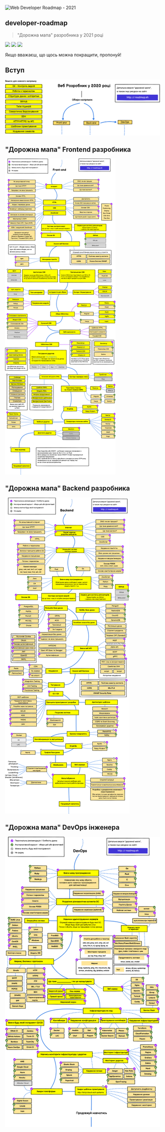 ![Web Developer Roadmap - 2021](https://i.imgur.com/NNyc9QM.png)

## developer-roadmap

> "Дорожна мапа" разробника у 2021 році

[![](https://img.shields.io/badge/-Roadmaps%20-0a0a0a.svg?style=flat&colorA=0a0a0a)](http://roadmap.sh)
[![](https://img.shields.io/badge/-Guides-0a0a0a.svg?style=flat&colorA=0a0a0a)](http://roadmap.sh/guides)
[![](https://img.shields.io/badge/%E2%9D%A4-YouTube%20Channel-0a0a0a.svg?style=flat&colorA=0a0a0a)](https://www.youtube.com/channel/UCA0H2KIWgWTwpTFjSxp0now/playlists)

Якщо вважаєш, що щось можна покращити, пропонуй!

## Вступ

![](./img/intro-map.png)

## "Дорожна мапа" Frontend разробника

![](./img/frontend-map.png)

## "Дорожна мапа" Backend разробника

![](./img/backend-map.png)

## "Дорожна мапа" DevOps інженера

![](./img/devops-map.png)

